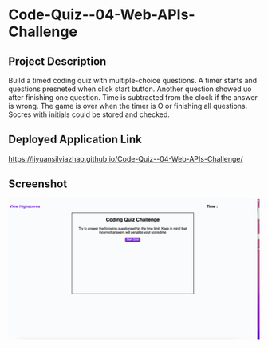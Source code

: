 # Code-Quiz--04-Web-APIs-Challenge

## Project Description
Build a timed coding quiz with multiple-choice questions. A timer starts and questions presneted when click start button. Another question showed uo after finishing one question. Time is subtracted from the clock if the answer is wrong. The game is over when the timer is O or finishing all questions. Socres with initials could be stored and checked.

## Deployed Application Link
https://liyuansilviazhao.github.io/Code-Quiz--04-Web-APIs-Challenge/



## Screenshot
![The Code Quiz Page](/Screen%20Shot%202022-10-04%20at%2011.56.42%20AM.png)

